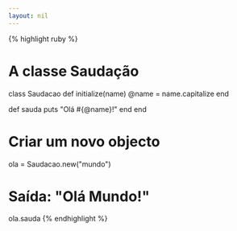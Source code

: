 ```yaml
---
layout: nil
---
```


{% highlight ruby %}
# A classe Saudação
class Saudacao
  def initialize(name)
    @name = name.capitalize
  end

  def sauda
    puts "Olá #{@name}!"
  end
end

# Criar um novo objecto
ola = Saudacao.new("mundo")

# Saída: "Olá Mundo!"
ola.sauda
{% endhighlight %}
